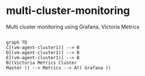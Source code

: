 # multi-cluster-monitoring
Multi cluster monitoring using Grafana, Victoria Metrics



```mermaid

graph TD
C[(vm-agent-cluster1)] --> B
D[(vm-agent-cluster1)] --> B
E[(vm-agent-cluster1)] --> B
B((Victoria Metrics Cluster 
Master )) --> Metrics --> A(( Grafana ))

```